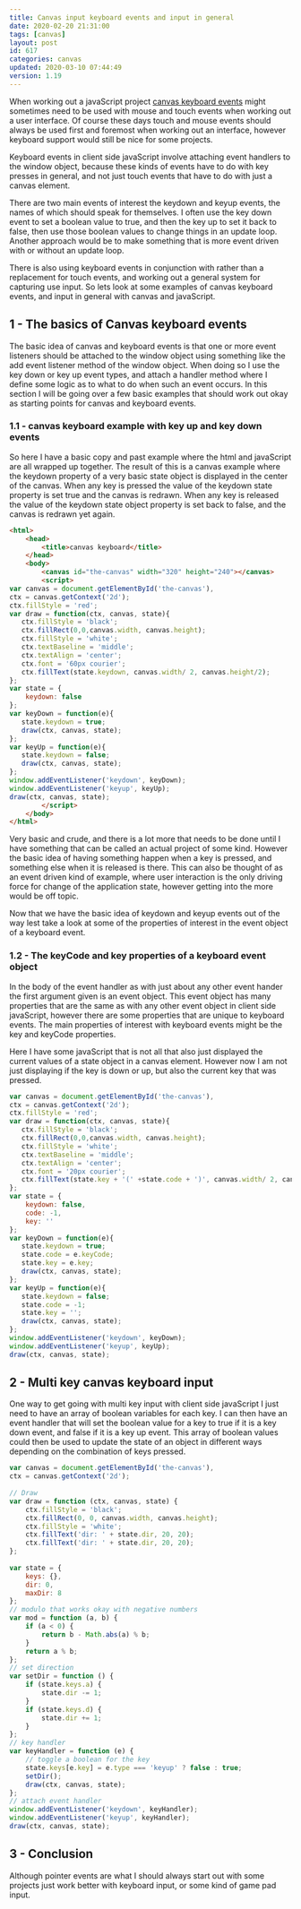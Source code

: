```yaml
---
title: Canvas input keyboard events and input in general
date: 2020-02-20 21:31:00
tags: [canvas]
layout: post
id: 617
categories: canvas
updated: 2020-03-10 07:44:49
version: 1.19
---
```


When working out a javaScript project [canvas keyboard events](https://developer.mozilla.org/en-US/docs/Games/Techniques/Control_mechanisms/Desktop_with_mouse_and_keyboard) might sometimes need to be used with mouse and touch events when working out a user interface. Of course these days touch and mouse events should always be used first and foremost when working out an interface, however keyboard support would still be nice for some projects.

Keyboard events in client side javaScript involve attaching event handlers to the window object, because these kinds of events have to do with key presses in general, and not just touch events that have to do with just a canvas element. 

There are two main events of interest the keydown and keyup events, the names of which should speak for themselves. I often use the key down event to set a boolean value to true, and then the key up to set it back to false, then use those boolean values to change things in an update loop. Another approach would be to make something that is more event driven with or without an update loop.

There is also using keyboard events in conjunction with rather than a replacement for touch events, and working out a general system for capturing use input. So lets look at some examples of canvas keyboard events, and input in general with canvas and javaScript.

<!-- more -->


## 1 - The basics of Canvas keyboard events

The basic idea of canvas and keyboard events is that one or more event listeners should be attached to the window object using something like the add event listener method of the window object. When doing so I use the key down or key up event types, and attach a handler method where I define some logic as to what to do when such an event occurs. In this section I will be going over a few basic examples that should work out okay as starting points for canvas and keyboard events.

### 1.1 - canvas keyboard example with key up and key down events 

So here I have a basic copy and past example where the html and javaScript are all wrapped up together. The result of this is a canvas example where the keydown property of a very basic state object is displayed in the center of the canvas. When any key is pressed the value of the keydown state property is set true and the canvas is redrawn. When any key is released the value of the keydown state object property is set back to false, and the canvas is redrawn yet again.

```html
<html>
    <head>
        <title>canvas keyboard</title>
    </head>
    <body>
        <canvas id="the-canvas" width="320" height="240"></canvas>
        <script>
var canvas = document.getElementById('the-canvas'),
ctx = canvas.getContext('2d');
ctx.fillStyle = 'red';
var draw = function(ctx, canvas, state){
   ctx.fillStyle = 'black';
   ctx.fillRect(0,0,canvas.width, canvas.height);
   ctx.fillStyle = 'white';
   ctx.textBaseline = 'middle';
   ctx.textAlign = 'center';
   ctx.font = '60px courier';
   ctx.fillText(state.keydown, canvas.width/ 2, canvas.height/2);
};
var state = {
    keydown: false
};
var keyDown = function(e){
   state.keydown = true;
   draw(ctx, canvas, state);
};
var keyUp = function(e){
   state.keydown = false;
   draw(ctx, canvas, state);
};
window.addEventListener('keydown', keyDown);
window.addEventListener('keyup', keyUp);
draw(ctx, canvas, state);
        </script>
    </body>
</html>
```

Very basic and crude, and there is a lot more that needs to be done until I have something that can be called an actual project of some kind. However the basic idea of having something happen when a key is pressed, and something else when it is released is there. This can also be thought of as an event driven kind of example, where user interaction is the only driving force for change of the application state, however getting into the more would be off topic.

Now that we have the basic idea of keydown and keyup events out of the way lest take a look at some of the properties of interest in the event object of a keyboard event.

### 1.2 - The keyCode and key properties of a keyboard event object

In the body of the event handler as with just about any other event hander the first argument given is an event object. This event object has many properties that are the same as with any other event object in client side javaScript, however there are some properties that are unique to keyboard events. The main properties of interest with keyboard events might be the key and keyCode properties.

Here I have some javaScript that is not all that also just displayed the current values of a state object in a canvas element. However now I am not just displaying if the key is down or up, but also the current key that was pressed.

```js
var canvas = document.getElementById('the-canvas'),
ctx = canvas.getContext('2d');
ctx.fillStyle = 'red';
var draw = function(ctx, canvas, state){
   ctx.fillStyle = 'black';
   ctx.fillRect(0,0,canvas.width, canvas.height);
   ctx.fillStyle = 'white';
   ctx.textBaseline = 'middle';
   ctx.textAlign = 'center';
   ctx.font = '20px courier';
   ctx.fillText(state.key + '(' +state.code + ')', canvas.width/ 2, canvas.height/2);
};
var state = {
    keydown: false,
    code: -1,
    key: ''
};
var keyDown = function(e){
   state.keydown = true;
   state.code = e.keyCode;
   state.key = e.key;
   draw(ctx, canvas, state);
};
var keyUp = function(e){
   state.keydown = false;
   state.code = -1;
   state.key = '';
   draw(ctx, canvas, state);
};
window.addEventListener('keydown', keyDown);
window.addEventListener('keyup', keyUp);
draw(ctx, canvas, state);
```

## 2 -  Multi key canvas keyboard input

One way to get going with multi key input with client side javaScript I just need to have an array of boolean variables for each key. I can then have an event handler that will set the boolean value for a key to true if it is a key down event, and false if it is a key up event. This array of boolean values could then be used to update the state of an object in different ways depending on the combination of keys pressed.

```js
var canvas = document.getElementById('the-canvas'),
ctx = canvas.getContext('2d');
 
// Draw
var draw = function (ctx, canvas, state) {
    ctx.fillStyle = 'black';
    ctx.fillRect(0, 0, canvas.width, canvas.height);
    ctx.fillStyle = 'white';
    ctx.fillText('dir: ' + state.dir, 20, 20);
    ctx.fillText('dir: ' + state.dir, 20, 20);
};
 
var state = {
    keys: {},
    dir: 0,
    maxDir: 8
};
// modulo that works okay with negative numbers
var mod = function (a, b) {
    if (a < 0) {
        return b - Math.abs(a) % b;
    }
    return a % b;
};
// set direction
var setDir = function () {
    if (state.keys.a) {
        state.dir -= 1;
    }
    if (state.keys.d) {
        state.dir += 1;
    }
};
// key handler
var keyHandler = function (e) {
    // toggle a boolean for the key
    state.keys[e.key] = e.type === 'keyup' ? false : true;
    setDir();
    draw(ctx, canvas, state);
};
// attach event handler
window.addEventListener('keydown', keyHandler);
window.addEventListener('keyup', keyHandler);
draw(ctx, canvas, state);
```

## 3 - Conclusion

Although pointer events are what I should always start out with some projects just work better with keyboard input, or some kind of game pad input.